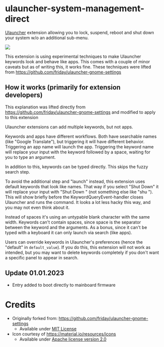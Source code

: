 # ulauncher-system-management-direct

[Ulauncher](https://ulauncher.io) extension allowing you to lock, suspend, reboot and shut down your system w/o an additional sub-menu.

![](screencast-demo.gif)


This extension is using experimental techniques to make Ulauncher keywords look and behave like apps. This comes with a couple of minor caveats but as of writing this, it works fine. These techniques were lifted from https://github.com/friday/ulauncher-gnome-settings

## How it works (primarily for extension developers)

This explanation was lifted directly from https://github.com/friday/ulauncher-gnome-settings and modified to apply to this extension

Ulauncher extensions can add multiple keywords, but not apps.

Keywords and apps have different workflows. Both have searchable names (like "Google Translate"), but triggering it will have different behavior. Triggering an app name will launch the app. Triggering the keyword name will replace your input with the keyword followed by a space, waiting for you to type an argument.

In addition to this, keywords can be typed directly. This skips the fuzzy search step.

To avoid the additional step and "launch" instead, this extension uses default keywords that look like names. That way if you select "Shut Down" it will replace your input with "Shut Down " (not something else like "shu "). This will show briefly before the KeywordQueryEvent-handler closes Ulauncher and runs the command. It looks a lot less hacky this way, and you may not even think about it.

Instead of spaces it's using an untypable blank character with the same width. Keywords can't contain spaces, since space is the separator between the keyword and the arguments. As a bonus, since it can't be typed with a keyboard it can only launch via search (like apps).

Users can override keywords in Ulauncher's preferences (hence the "default" in `default_value`). If you do this, this extension will not work as intended, but you may want to delete keywords completely if you don't want a specific panel to appear in search.

## Update 01.01.2023
- Entry added to boot directly to mainboard firmware

# Credits
- Originally forked from: https://github.com/friday/ulauncher-gnome-settings
  - Available under [MIT License](https://github.com/friday/ulauncher-gnome-settings/blob/v5/LICENSE)
- Icon courtesy of https://material.io/resources/icons
  - Available under [Apache license version 2.0](https://www.apache.org/licenses/LICENSE-2.0.html)
